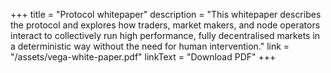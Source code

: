 +++
title = "Protocol whitepaper"
description = "This whitepaper describes the protocol and explores how traders, market makers, and node operators interact to collectively run high performance, fully decentralised markets in a deterministic way without the need for human intervention."
link = "/assets/vega-white-paper.pdf"
linkText = "Download PDF"
+++